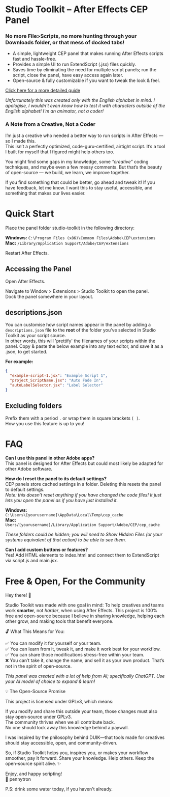 # Studio Toolkit – After Effects CEP Panel
### No more File>Scripts, no more hunting through your Downloads folder, or that mess of docked tabs!

- A simple, lightweight CEP panel that makes running After Effects scripts fast and hassle-free.  
- Provides a simple UI to run ExtendScript (.jsx) files quickly. 
- Saves time by eliminating the need for multiple script panels; run the script, close the panel, have easy access again later.  
- Open-source & fully customizable if you want to tweak the look & feel.

[Click here for a more detailed guide](https://pennytron.gitbook.io/studio-toolkit/)

_Unfortunately this was created only with the English alphabet in mind. I apologise, I wouldn't even know how to test it with characters outside of the English alphabet! I'm an animator, not a coder!_

### A Note from a Creative, Not a Coder

I’m just a creative who needed a better way to run scripts in After Effects — so I made this.  
This isn’t a perfectly optimized, code-guru-certified, airtight script. It’s a tool I built for myself that I figured might help others too.  

You might find some gaps in my knowledge, some _“creative”_ coding techniques, and maybe even a few messy comments. But that’s the beauty of open-source — we build, we learn, we improve together.

If you find something that could be better, go ahead and tweak it! If you have feedback, let me know. I want this to stay useful, accessible, and something that makes our lives easier.

# Quick Start

Place the panel folder studio-toolkit in the following directory:

  **Windows:** `C:\Program Files (x86)\Common Files\Adobe\CEP\extensions`  
  **Mac:** `/Library/Application Support/Adobe/CEP/extensions`

Restart After Effects.

## Accessing the Panel

Open After Effects.

Navigate to Window > Extensions > Studio Toolkit to open the panel.  
Dock the panel somewhere in your layout.  

## descriptions.json
You can customise how script names appear in the panel by adding a `descriptions.json` file to the **root** of the folder you’ve selected in Studio Toolkit as your script source.    
In other words, this will 'prettify' the filenames of your scripts within the panel. Copy & paste the below example into any text editor, and save it as a .json, to get started.

**For example:**  

```json
{
  "example-script-1.jsx": "Example Script 1",
  "project_ScriptName.jsx": "Auto Fade In",
  "autoLabelSelector.jsx": "Label Selector"
}
```

## Excluding folders
Prefix them with a period ` . ` or wrap them in square brackets ` [ ] `.  
How you use this feature is up to you!  

# FAQ
**Can I use this panel in other Adobe apps?**  
This panel is designed for After Effects but could most likely be adapted for other Adobe software.  

**How do I reset the panel to its default settings?**  
CEP panels store cached settings in a folder. Deleting this resets the panel to default settings.  
_Note: this doesn’t reset anything if you have changed the code files! It just lets you open the panel as if you have just installed it._

**Windows:**  
`C:\Users\[yourusername]\AppData\Local\Temp\cep_cache`  
**Mac:**  
`Users/[yourusername]/Library/Application Support/Adobe/CEP/cep_cache`

_These folders could be hidden; you will need to Show Hidden Files (or your systems equivalent of that action) to be able to see them._  

**Can I add custom buttons or features?**  
Yes! Add HTML elements to index.html and connect them to ExtendScript via script.js and main.jsx.

# Free & Open, For the Community

Hey there! 👋

Studio Toolkit was made with one goal in mind: To help creatives and teams work **smarter**, not _harder_, when using After Effects. This project is 100% free and open-source because I believe in sharing knowledge, helping each other grow, and making tools that benefit everyone.

🔓 What This Means for You:  

✅ You can modify it for yourself or your team.  
✅ You can learn from it, tweak it, and make it work best for your workflow.  
✅ You can share those modifications stress-free within your team.  
❌ You can’t take it, change the name, and sell it as your own product. That’s not in the spirit of open-source.  

_This panel was created with a lot of help from AI; specifically ChatGPT. Use your AI model of choice to expand & learn!_  

💡 The Open-Source Promise

This project is licensed under GPLv3, which means:

If you modify and share this outside your team, those changes must also stay open-source under GPLv3.  
The community thrives when we all contribute back.  
No one should lock away this knowledge behind a paywall.  

I was inspired by the philosophy behind DUIK—that tools made for creatives should stay accessible, open, and community-driven.

So, if Studio Toolkit helps you, inspires you, or makes your workflow smoother, pay it forward. Share your knowledge. Help others. Keep the open-source spirit alive. ✨  

Enjoy, and happy scripting!  
💜 pennytron

P.S: drink some water today, if you haven't already.
